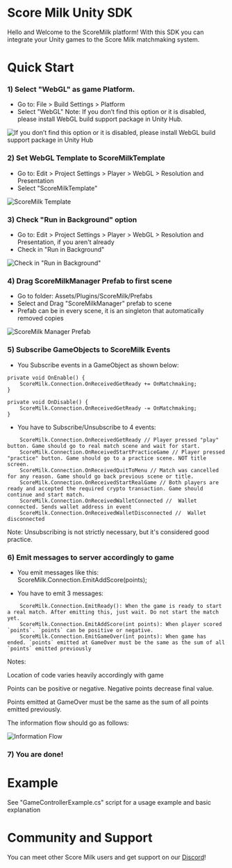 # Score Milk Unity SDK
Hello and Welcome to the ScoreMilk platform!
With this SDK you can integrate your Unity games to the Score Milk matchmaking system.

# Quick Start
 ### 1) Select "WebGL" as game Platform.
- Go to: File > Build Settings > Platform
- Select "WebGL"
Note: If you don’t find this option or it is disabled, please install WebGL build support package in Unity Hub.

![If you don’t find this option or it is disabled, please install WebGL build support package in Unity Hub](TutorialImages/tutorial1.png)

 ### 2) Set WebGL Template to ScoreMilkTemplate
- Go to: Edit > Project Settings > Player > WebGL > Resolution and Presentation
- Select "ScoreMilkTemplate"

![ScoreMilk Template](TutorialImages/tutorial2.png)

 ### 3) Check "Run in Background" option
- Go to: Edit > Project Settings > Player > WebGL > Resolution and Presentation, if you aren't already
- Check in "Run in Background"

![Check in "Run in Background"](TutorialImages/tutorial3.png)

 ### 4) Drag ScoreMilkManager Prefab to first scene
- Go to folder: Assets/Plugins/ScoreMilk/Prefabs
- Select and Drag "ScoreMilkManager" prefab to scene
- Prefab can be in every scene, it is an singleton that automatically removed copies

![ScoreMilk Manager Prefab](TutorialImages/tutorial4.png)

 ### 5) Subscribe GameObjects to ScoreMilk Events
- You Subscribe events in a GameObject as shown below:
```
private void OnEnable() {
    ScoreMilk.Connection.OnReceivedGetReady += OnMatchmaking;
}

private void OnDisable() {
    ScoreMilk.Connection.OnReceivedGetReady -= OnMatchmaking;
}
```
- You have to Subscribe/Unsubscribe to 4 events:
```
    ScoreMilk.Connection.OnReceivedGetReady // Player pressed "play" button. Game should go to real match scene and wait for start.
    ScoreMilk.Connection.OnReceivedStartPracticeGame // Player pressed "practice" button. Game should go to a practice scene. NOT title screen.
    ScoreMilk.Connection.OnReceivedQuitToMenu // Match was cancelled for any reason. Game should go back previous scene or title.
    ScoreMilk.Connection.OnReceivedStartRealGame // Both players are ready and accepted the required crypto transaction. Game should continue and start match.
    ScoreMilk.Connection.OnReceivedWalletConnected //  Wallet connected. Sends wallet address in event
    ScoreMilk.Connection.OnReceivedWalletDisconnected //  Wallet disconnected
```
Note: Unsubscribing is not strictly necessary, but it's considered good practice.

 ### 6) Emit messages to server accordingly to game
- You emit messages like this:
ScoreMilk.Connection.EmitAddScore(points);

- You have to emit 3 messages:
```
    ScoreMilk.Connection.EmitReady(): When the game is ready to start a real match. After emitting this, just wait. Do not start the match yet.
    ScoreMilk.Connection.EmitAddScore(int points): When player scored `points`. `points` can be positive or negative.
    ScoreMilk.Connection.EmitGameOver(int points): When game has ended. `points` emitted at GameOver must be the same as the sum of all `points` emitted previously
```
Notes:

Location of code varies heavily accordingly with game

Points can be positive or negative. Negative points decrease final value.

Points emitted at GameOver must be the same as the sum of all points emitted previously.

The information flow should go as follows:

![Information Flow](TutorialImages/informationFlow.png)

 ### 7) You are done!

# Example

See "GameControllerExample.cs" script for a usage example and basic explanation

# Community and Support
You can meet other Score Milk users and get support on our [Discord](https://discord.gg/N2mEknPs)!